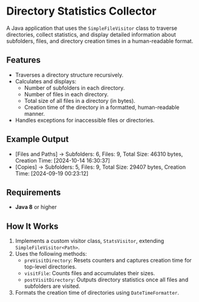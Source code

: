 # Directory Statistics Collector

A Java application that uses the `SimpleFileVisitor` class to traverse directories, collect statistics, and display detailed information about subfolders, files, and directory creation times in a human-readable format.

## Features
- Traverses a directory structure recursively.
- Calculates and displays:
  - Number of subfolders in each directory.
  - Number of files in each directory.
  - Total size of all files in a directory (in bytes).
  - Creation time of the directory in a formatted, human-readable manner.
- Handles exceptions for inaccessible files or directories.

## Example Output
- [Files and Paths] -> Subfolders: 6, Files: 9, Total Size: 46310 bytes, Creation Time: [2024-10-14 16:30:37]
- [Copies] -> Subfolders: 5, Files: 9, Total Size: 29407 bytes, Creation Time: [2024-09-19 00:23:12]

## Requirements
- **Java 8** or higher

## How It Works
1. Implements a custom visitor class, `StatsVisitor`, extending `SimpleFileVisitor<Path>`.
2. Uses the following methods:
   - `preVisitDirectory`: Resets counters and captures creation time for top-level directories.
   - `visitFile`: Counts files and accumulates their sizes.
   - `postVisitDirectory`: Outputs directory statistics once all files and subfolders are visited.
3. Formats the creation time of directories using `DateTimeFormatter`.
